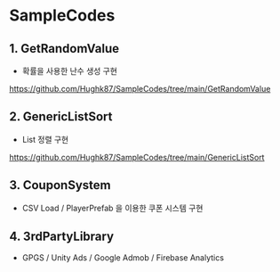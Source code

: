 # SampleCodes

## 1. GetRandomValue
- 확률을 사용한 난수 생성 구현

https://github.com/Hughk87/SampleCodes/tree/main/GetRandomValue

## 2. GenericListSort
- List 정렬 구현

https://github.com/Hughk87/SampleCodes/tree/main/GenericListSort

## 3. CouponSystem
- CSV Load / PlayerPrefab 을 이용한 쿠폰 시스템 구현

## 4. 3rdPartyLibrary
- GPGS / Unity Ads / Google Admob / Firebase Analytics

